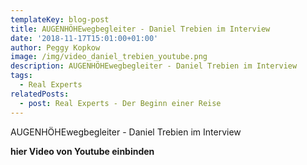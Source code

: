 ```yaml
---
templateKey: blog-post
title: AUGENHÖHEwegbegleiter - Daniel Trebien im Interview
date: '2018-11-17T15:01:00+01:00'
author: Peggy Kopkow
image: /img/video_daniel_trebien_youtube.png
description: AUGENHÖHEwegbegleiter - Daniel Trebien im Interview
tags:
  - Real Experts
relatedPosts:
  - post: Real Experts - Der Beginn einer Reise
---
```

AUGENHÖHEwegbegleiter - Daniel Trebien im Interview

**hier Video von Youtube einbinden**
